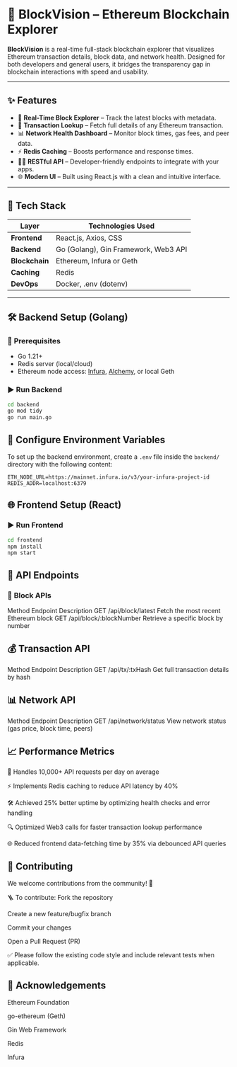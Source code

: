 # 🚀 **BlockVision – Ethereum Blockchain Explorer**

**BlockVision** is a real-time full-stack blockchain explorer that visualizes Ethereum transaction details, block data, and network health. Designed for both developers and general users, it bridges the transparency gap in blockchain interactions with speed and usability.

---

## ✨ **Features**

- 🔎 **Real-Time Block Explorer** – Track the latest blocks with metadata.
- 💸 **Transaction Lookup** – Fetch full details of any Ethereum transaction.
- 📊 **Network Health Dashboard** – Monitor block times, gas fees, and peer data.
- ⚡ **Redis Caching** – Boosts performance and response times.
- 🧑‍💻 **RESTful API** – Developer-friendly endpoints to integrate with your apps.
- 🌐 **Modern UI** – Built using React.js with a clean and intuitive interface.

---

## 🧰 **Tech Stack**

| **Layer**      | **Technologies Used**                    |
|----------------|-------------------------------------------|
| **Frontend**   | React.js, Axios, CSS                      |
| **Backend**    | Go (Golang), Gin Framework, Web3 API      |
| **Blockchain** | Ethereum, Infura or Geth                  |
| **Caching**    | Redis                                     |
| **DevOps**     | Docker, .env (dotenv)                     |

---

## 🛠️ **Backend Setup (Golang)**

### 🔧 **Prerequisites**

- Go 1.21+
- Redis server (local/cloud)
- Ethereum node access: [Infura](https://infura.io), [Alchemy](https://www.alchemy.com), or local Geth

### ▶️ **Run Backend**

```bash
cd backend
go mod tidy
go run main.go
```

## 📁 Configure Environment Variables

To set up the backend environment, create a `.env` file inside the `backend/` directory with the following content:

```env
ETH_NODE_URL=https://mainnet.infura.io/v3/your-infura-project-id
REDIS_ADDR=localhost:6379
```

## 🌐 **Frontend Setup (React)**

### ▶️ **Run Frontend**

```bash
cd frontend
npm install
npm start
```

## 📡 **API Endpoints**
### 🔗 **Block APIs**
Method	Endpoint	Description
GET	/api/block/latest	Fetch the most recent Ethereum block
GET	/api/block/:blockNumber	Retrieve a specific block by number

## 💰 **Transaction API**
Method	Endpoint	Description
GET	/api/tx/:txHash	Get full transaction details by hash

## 📊 Network API
Method	Endpoint	Description
GET	/api/network/status	View network status (gas price, block time, peers)

## 📈 **Performance Metrics**
🚀 Handles 10,000+ API requests per day on average

⚡ Implements Redis caching to reduce API latency by 40%

🛠️ Achieved 25% better uptime by optimizing health checks and error handling

🔍 Optimized Web3 calls for faster transaction lookup performance

🌐 Reduced frontend data-fetching time by 35% via debounced API queries

## 🤝 **Contributing**
We welcome contributions from the community! 🎉

🪜 To contribute:
Fork the repository

Create a new feature/bugfix branch

Commit your changes

Open a Pull Request (PR)

✅ Please follow the existing code style and include relevant tests when applicable.

## 🙌 **Acknowledgements**
Ethereum Foundation

go-ethereum (Geth)

Gin Web Framework

Redis

Infura


